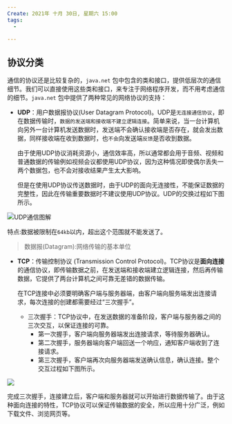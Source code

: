 ```yaml
---
Create: 2021年 十月 30日, 星期六 15:00
tags: 
  - 

---
```

## 协议分类

通信的协议还是比较复杂的，`java.net` 包中包含的类和接口，提供低层次的通信细节。我们可以直接使用这些类和接口，来专注于网络程序开发，而不用考虑通信的细节。`java.net` 包中提供了两种常见的网络协议的支持：

- **UDP**：用户数据报协议(User Datagram Protocol)。UDP是`无连接通信协议`，即在数据传输时，`数据的发送端和接收端不建立逻辑连接`。简单来说，当一台计算机向另外一台计算机发送数据时，发送端不会确认接收端是否存在，就会发出数据，同样接收端在收到数据时，也`不会`向发送端`反馈`是否收到数据。

	由于使用UDP协议消耗资源小，通信效率高，所以通常都会用于音频、视频和普通数据的传输例如视频会议都使用UDP协议，因为这种情况即使偶尔丢失一两个数据包，也不会对接收结果产生太大影响。

	但是在使用UDP协议传送数据时，由于UDP的面向无连接性，不能保证数据的完整性，因此在传输重要数据时不建议使用UDP协议。UDP的交换过程如下图所示。

![UDP通信图解](https://images-1257755739.cos.ap-guangzhou.myqcloud.com/hexo/posts/java-internet/UDP%E9%80%9A%E4%BF%A1%E5%9B%BE%E8%A7%A3.bmp)

特点:数据被限制在`64kb`以内，超出这个范围就不能发送了。

> 数据报(Datagram):网络传输的基本单位 

- **TCP**：传输控制协议 (Transmission Control Protocol)。TCP协议是**面向连接**的通信协议，即传输数据之前，在发送端和接收端建立逻辑连接，然后再传输数据，它提供了两台计算机之间可靠无差错的数据传输。

	在TCP连接中必须要明确客户端与服务器端，由客户端向服务端发出连接请求，每次连接的创建都需要经过“三次握手”。

	- 三次握手：TCP协议中，在发送数据的准备阶段，客户端与服务器之间的三次交互，以保证连接的可靠。
		- 第一次握手，客户端向服务器端发出连接请求，等待服务器确认。
		- 第二次握手，服务器端向客户端回送一个响应，通知客户端收到了连接请求。
		- 第三次握手，客户端再次向服务器端发送确认信息，确认连接。整个交互过程如下图所示。

![](https://images-1257755739.cos.ap-guangzhou.myqcloud.com/hexo/posts/java-internet/4_tcp.jpg)

​    完成三次握手，连接建立后，客户端和服务器就可以开始进行数据传输了。由于这种面向连接的特性，TCP协议可以保证传输数据的安全，所以应用十分广泛，例如下载文件、浏览网页等。

